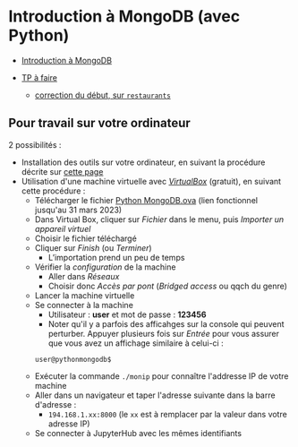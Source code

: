 # Introduction à MongoDB (avec Python)

- [Introduction à MongoDB](python-mongodb.slides.html)

- [TP à faire](python-mongodb-evaluation)
    - [correction du début, sur `restaurants`](python-mongodb-correction-debut)

## Pour travail sur votre ordinateur

2 possibilités :

- Installation des outils sur votre ordinateur, en suivant la procédure décrite sur [cette page](../infos-mongo)
- Utilisation d'une machine virtuelle avec [*VirtualBox*](https://www.virtualbox.org/) (gratuit), en suivant cette procédure :
    - Télécharger le fichier [Python MongoDB.ova](https://filesender.renater.fr/?s=download&token=7b4badd3-0525-4fdb-aa06-90b4419abf49) (lien fonctionnel jusqu'au 31 mars 2023)
    - Dans Virtual Box, cliquer sur *Fichier* dans le menu, puis *Importer un appareil virtuel*
    - Choisir le fichier téléchargé
    - Cliquer sur *Finish* (ou *Terminer*)
        - L’importation prend un peu de temps
    - Vérifier la *configuration* de la machine
        - Aller dans *Réseaux*
        - Choisir donc *Accès par pont* (*Bridged access* ou qqch du genre)
    - Lancer la machine virtuelle
    - Se connecter à la machine
        - Utilisateur : **user** et mot de passe : **123456**
        - Noter qu'il y a parfois des afficahges sur la console qui peuvent perturber. Appuyer plusieurs fois sur *Entrée* pour vous assurer que vous avez un affichage similaire à celui-ci :
        ```
        user@pythonmongodb$ 
        ```
    - Exécuter la commande `./monip` pour connaître l'addresse IP de votre machine
    - Aller dans un navigateur et taper l'adresse suivante dans la barre d'adresse :
        - `194.168.1.xx:8000` (le `xx` est à remplacer par la valeur dans votre adresse IP)
    - Se connecter à JupyterHub avec les mêmes identifiants
